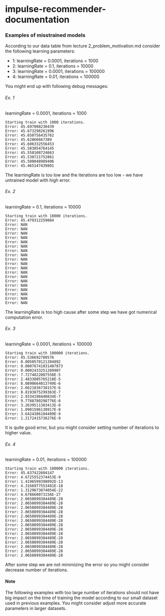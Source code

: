 # impulse-recommender-documentation

### Examples of misstrained models

According to our data table from lecture 2_problem_motivation.md consider the following learning parameters:

 - 1: learningRate = 0.0001, iterations = 1000
 - 2: learningRate = 0.1, iterations = 10000
 - 3: learningRate = 0.0001, iterations = 100000
 - 4: learningRate = 0.01, iterations = 100000
 
You might end up with following debug messages:

###### Ex. 1

learningRate = 0.0001, iterations = 1000

```text
Starting train with 1000 iterations.
Error: 45.697008230439
Error: 45.673298261996
Error: 45.650756435762
Error: 45.62866667389
Error: 45.606332556453
Error: 45.583054764145
Error: 45.558108724663
Error: 45.530721752861
Error: 45.500048989406
Error: 45.465147439801
```

The learningRate is too low and the iterations are too low - we have untrained model with high error.

###### Ex. 2

learningRate = 0.1, iterations = 10000

```text
Starting train with 10000 iterations.
Error: 45.479312259084
Error: NAN
Error: NAN
Error: NAN
Error: NAN
Error: NAN
Error: NAN
Error: NAN
Error: NAN
Error: NAN
Error: NAN
Error: NAN
Error: NAN
Error: NAN
Error: NAN
Error: NAN
Error: NAN
Error: NAN
Error: NAN
Error: NAN
```

The learningRate is too high cause after some step we have got numerical computation error.

###### Ex. 3

learningRate = 0.0001, iterations = 100000

```text
Starting train with 100000 iterations.
Error: 45.536692780576
Error: 0.0050570121394892
Error: 0.00076741031487873
Error: 0.0002433251289907
Error: 7.7274822087558E-5
Error: 2.4833005765218E-5
Error: 8.0890664013749E-6
Error: 2.6621036738157E-6
Error: 8.8193875299363E-7
Error: 2.9334198440834E-7
Error: 9.7788780298776E-8
Error: 3.2639511383413E-8
Error: 1.0901596138917E-8
Error: 3.6424386184489E-9
Error: 1.2172415736276E-9
```

It is quite good error, but you might consider setting number of iterations to higher value.

###### Ex. 4

learningRate = 0.01, iterations = 100000

```text
Starting train with 100000 iterations.
Error: 45.637422604147
Error: 4.6725552374453E-9
Error: 1.4196599398092E-13
Error: 4.3166977553481E-18
Error: 1.3129673074054E-22
Error: 4.678660073156E-27
Error: 2.0650899384489E-28
Error: 2.0650899384489E-28
Error: 2.0650899384489E-28
Error: 2.0650899384489E-28
Error: 2.0650899384489E-28
Error: 2.0650899384489E-28
Error: 2.0650899384489E-28
Error: 2.0650899384489E-28
Error: 2.0650899384489E-28
Error: 2.0650899384489E-28
Error: 2.0650899384489E-28
Error: 2.0650899384489E-28
Error: 2.0650899384489E-28
Error: 2.0650899384489E-28
```

After some step we are not minimizing the error so you might consider decrease number of iterations.

#### Note

The following examples with too large number of iterations should not have big impact on the time of
training the model according to our small dataset used in previous examples.
You might consider adjust more accurate parameters in larger datasets.